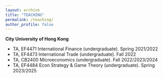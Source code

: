 ```yaml
---
layout: archive
title: "TEACHING"
permalink: /teaching/
author_profile: false
---
```

**City University of Hong Kong**
- TA, EF4471 International Finance (undergraduate). Spring 2021/2022
- TA, EF4473 International Trade (undergraduate). Fall 2022
- TA, CB2400 Microeconomics (undergraduate). Fall 2022/2023/2024
- TA, EF4484 Econ Strategy & Game Theory (undergraduate). Spring 2023/2025
